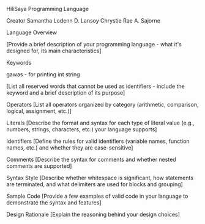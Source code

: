 HiliSaya Programming Language

Creator
Samantha Lodenn D. Lansoy
Chrystie Rae A. Sajorne

Language Overview

[Provide a brief description of your programming language - what it's designed for, its main characteristics]

Keywords

gawas - for printing
int 
string


[List all reserved words that cannot be used as identifiers - include the keyword and a brief description of its purpose]

Operators
[List all operators organized by category (arithmetic, comparison, logical, assignment, etc.)]

Literals
[Describe the format and syntax for each type of literal value (e.g., numbers, strings, characters, etc.) your language supports]

Identifiers
[Define the rules for valid identifiers (variable names, function names, etc.) and whether they are case-sensitive]

Comments
[Describe the syntax for comments and whether nested comments are supported]

Syntax Style
[Describe whether whitespace is significant, how statements are terminated, and what delimiters are used for blocks and grouping]

Sample Code
[Provide a few examples of valid code in your language to demonstrate the syntax and features]

Design Rationale
[Explain the reasoning behind your design choices]